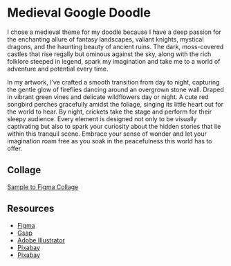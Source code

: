# Medieval Google Doodle

I chose a medieval theme for my doodle because I have a deep passion for the enchanting allure of fantasy landscapes, valiant knights, mystical dragons, and the haunting beauty of ancient ruins. The dark, moss-covered castles that rise regally but ominous against the sky, along with the rich folklore steeped in legend, spark my imagination and take me to a world of adventure and potential every time. 

In my artwork, I’ve crafted a smooth transition from day to night, capturing the gentle glow of fireflies dancing around an overgrown stone wall. Draped in vibrant green vines and delicate wildflowers day or night. A cute red songbird perches gracefully amidst the foliage, singing its little heart out for the world to hear. By night, crickets take the stage and perform for their sleepy audience. Every element is designed not only to be visually captivating but also to spark your curiosity about the hidden stories that lie within this tranquil scene. Embrace your sense of wonder and let your imagination roam free as you soak in the peacefulness this world has to offer.

## Collage

[Sample to Figma Collage](https://www.figma.com/file/KIEiC0Tgx5IF1BhpTLZhn0/Google-Doodle?node-id=0%3A1)

## Resources

* [Figma](https://www.figma.com)
* [Gsap](https://gsap.com/)
* [Adobe Illustrator](https://creativecloud.adobe.com/)
* [Pixabay](https://pixabay.com/sound-effects/chirping-birds-ambience-217410/)
* [Pixabay](https://pixabay.com/sound-effects/night-sound-of-cricket-138549/)
<!-- * [CodePen](https://codepen.io/)
* [Copilot](https://copilot.microsoft.com/onboarding)
* [ChatGPT](https://chatgpt.com/)
* [Grammarly](https://app.grammarly.com/) -->
